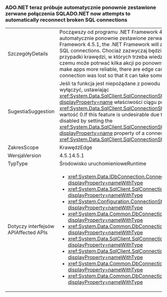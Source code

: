 ### <a name="adonet-now-attempts-to-automatically-reconnect-broken-sql-connections"></a><span data-ttu-id="f2879-101">ADO.NET teraz próbuje automatycznie ponownie zestawione zerwane połączenia SQL</span><span class="sxs-lookup"><span data-stu-id="f2879-101">ADO.NET now attempts to automatically reconnect broken SQL connections</span></span>

|   |   |
|---|---|
|<span data-ttu-id="f2879-102">Szczegóły</span><span class="sxs-lookup"><span data-stu-id="f2879-102">Details</span></span>|<span data-ttu-id="f2879-103">Począwszy od programu .NET Framework 4.5.1 programu .NET Framework spróbuje automatycznie ponownie zestawione zerwane połączenia SQL.</span><span class="sxs-lookup"><span data-stu-id="f2879-103">Beginning in the .NET Framework 4.5.1, the .NET Framework will attempt to automatically reconnect broken SQL connections.</span></span> <span data-ttu-id="f2879-104">Chociaż zazwyczaj będzie aplikacje bardziej niezawodne, istnieją przypadki krawędzi, w których trzeba wiedzieć, że połączenie zostało utracone, dzięki czemu może potrwać kilka akcji po ponownym aplikacji.</span><span class="sxs-lookup"><span data-stu-id="f2879-104">Although this will typically make apps more reliable, there are edge cases in which an app needs to know that the connection was lost so that it can take some action upon reconnection.</span></span>|
|<span data-ttu-id="f2879-105">Sugestia</span><span class="sxs-lookup"><span data-stu-id="f2879-105">Suggestion</span></span>|<span data-ttu-id="f2879-106">Jeśli ta funkcja jest niepożądane z powodu problemów ze zgodnością, można ją wyłączyć, ustawiając <xref:System.Data.SqlClient.SqlConnectionStringBuilder.ConnectRetryCount?displayProperty=name> właściwości ciągu połączenia (lub <xref:System.Data.SqlClient.SqlConnectionStringBuilder?displayProperty=name>) na wartość 0.</span><span class="sxs-lookup"><span data-stu-id="f2879-106">If this feature is undesirable due to compatibility concerns, it can be disabled by setting the <xref:System.Data.SqlClient.SqlConnectionStringBuilder.ConnectRetryCount?displayProperty=name> property of a connection string (or <xref:System.Data.SqlClient.SqlConnectionStringBuilder?displayProperty=name>) to 0.</span></span>|
|<span data-ttu-id="f2879-107">Zakres</span><span class="sxs-lookup"><span data-stu-id="f2879-107">Scope</span></span>|<span data-ttu-id="f2879-108">Krawędź</span><span class="sxs-lookup"><span data-stu-id="f2879-108">Edge</span></span>|
|<span data-ttu-id="f2879-109">Wersja</span><span class="sxs-lookup"><span data-stu-id="f2879-109">Version</span></span>|<span data-ttu-id="f2879-110">4.5.1</span><span class="sxs-lookup"><span data-stu-id="f2879-110">4.5.1</span></span>|
|<span data-ttu-id="f2879-111">Typ</span><span class="sxs-lookup"><span data-stu-id="f2879-111">Type</span></span>|<span data-ttu-id="f2879-112">Środowisko uruchomieniowe</span><span class="sxs-lookup"><span data-stu-id="f2879-112">Runtime</span></span>|
|<span data-ttu-id="f2879-113">Dotyczy interfejsów API</span><span class="sxs-lookup"><span data-stu-id="f2879-113">Affected APIs</span></span>|<ul><li><xref:System.Data.IDbConnection.ConnectionString?displayProperty=nameWithType></li><li><xref:System.Data.SqlClient.SqlConnection.ConnectionString?displayProperty=nameWithType></li><li><xref:System.Configuration.ConnectionStringSettings.ConnectionString?displayProperty=nameWithType></li><li><xref:System.Data.Common.DbConnection.ConnectionString?displayProperty=nameWithType></li><li><xref:System.Data.Common.DbConnectionStringBuilder.ConnectionString?displayProperty=nameWithType></li><li><xref:System.Data.SqlClient.SqlConnectionStringBuilder.%23ctor?displayProperty=nameWithType></li><li><xref:System.Data.SqlClient.SqlConnectionStringBuilder.%23ctor(System.String)?displayProperty=nameWithType></li><li><xref:System.Data.Common.DbConnectionStringBuilder.%23ctor?displayProperty=nameWithType></li><li><xref:System.Data.Common.DbConnectionStringBuilder.%23ctor(System.Boolean)?displayProperty=nameWithType></li></ul>|

